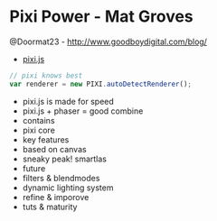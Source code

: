 Pixi Power - Mat Groves
=======================

@Doormat23 - http://www.goodboydigital.com/blog/

- [pixi.js][1]

```javascript
// pixi knows best
var renderer = new PIXI.autoDetectRenderer();
```

- pixi.js is made for speed
- pixi.js + phaser = good combine
- contains
 - pixi core
  - key features
 - based on canvas
- sneaky peak! smartlas
- future
 - filters & blendmodes
 - dynamic lighting system
 - refine & imporove
 - tuts & maturity

[1]: https://github.com/GoodBoyDigital/pixi.js/